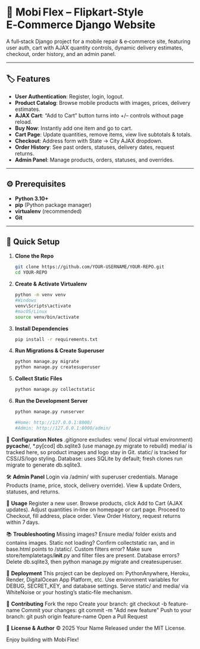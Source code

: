 # 📱 Mobi Flex – Flipkart‑Style E‑Commerce Django Website

A full‑stack Django project for a mobile repair & e‑commerce site, featuring user auth, cart with AJAX quantity controls, dynamic delivery estimates, checkout, order history, and an admin panel.

---

## 🏷️ Features

- **User Authentication**: Register, login, logout.
- **Product Catalog**: Browse mobile products with images, prices, delivery estimates.
- **AJAX Cart**: “Add to Cart” button turns into +/– controls without page reload.
- **Buy Now**: Instantly add one item and go to cart.
- **Cart Page**: Update quantities, remove items, view live subtotals & totals.
- **Checkout**: Address form with State → City AJAX dropdown.
- **Order History**: See past orders, statuses, delivery dates, request returns.
- **Admin Panel**: Manage products, orders, statuses, and overrides.

---

## ⚙️ Prerequisites

- **Python 3.10+**
- **pip** (Python package manager)
- **virtualenv** (recommended)
- **Git**

---

## 🚀 Quick Setup

1. **Clone the Repo**
   ```bash
   git clone https://github.com/YOUR-USERNAME/YOUR-REPO.git
   cd YOUR-REPO

2. **Create & Activate Virtualenv**
   ```bash
   python -m venv venv
   #Windows
   venv\Scripts\activate
   #macOS/Linux
   source venv/bin/activate

3. **Install Dependencies**
   ```bash
   pip install -r requirements.txt

4. **Run Migrations & Create Superuser**
    ```bash
    python manage.py migrate
    python manage.py createsuperuser

5. **Collect Static Files**
   ```bash
   python manage.py collectstatic

6. **Run the Development Server**
   ```bash
   python manage.py runserver

   #Home: http://127.0.0.1:8000/
   #Admin: http://127.0.0.1:8000/admin/

🔧 **Configuration Notes**
.gitignore excludes:
  venv/ (local virtual environment)
  __pycache__/, *.py[cod]
  db.sqlite3 (use manage.py migrate to rebuild)
  media/ is tracked here, so product images and logo stay in Git.
  static/ is tracked for CSS/JS/logo styling.
  Database: uses SQLite by default; fresh clones run migrate to generate db.sqlite3.


🛠 **Admin Panel**
Login via /admin/ with superuser credentials.
Manage Products (name, price, stock, delivery override).
View & update Orders, statuses, and returns.

📑 **Usage**
Register a new user.
Browse products, click Add to Cart (AJAX updates).
Adjust quantities in‑line on homepage or cart page.
Proceed to Checkout, fill address, place order.
View Order History, request returns within 7 days.

📚 **Troubleshooting**
Missing images? Ensure media/ folder exists and contains images.
Static not loading? Confirm collectstatic ran, and <link> in base.html points to /static/.
Custom filters error? Make sure store/templatetags/__init__.py and filter files are present.
Database errors? Delete db.sqlite3, then python manage.py migrate and createsuperuser.

🚢 **Deployment**
This project can be deployed on:
PythonAnywhere, Heroku, Render, DigitalOcean App Platform, etc.
Use environment variables for DEBUG, SECRET_KEY, and database settings.
Serve static/ and media/ via WhiteNoise or your hosting’s static‑file mechanism.

🤝 **Contributing**
Fork the repo
Create your branch: git checkout -b feature-name
Commit your changes: git commit -m "Add new feature"
Push to your branch: git push origin feature-name
Open a Pull Request

📝 **License & Author**
© 2025 Your Name
Released under the MIT License.

Enjoy building with Mobi Flex!

   



